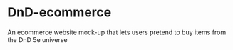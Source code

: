 # DnD-ecommerce
An ecommerce website mock-up that lets users pretend to buy items from the DnD 5e universe
